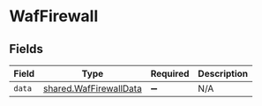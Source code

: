 # WafFirewall


## Fields

| Field                                                            | Type                                                             | Required                                                         | Description                                                      |
| ---------------------------------------------------------------- | ---------------------------------------------------------------- | ---------------------------------------------------------------- | ---------------------------------------------------------------- |
| `data`                                                           | [shared.WafFirewallData](../../models/shared/waffirewalldata.md) | :heavy_minus_sign:                                               | N/A                                                              |